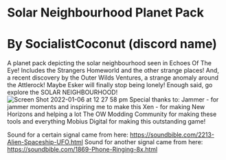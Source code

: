 # Solar Neighbourhood Planet Pack
# By SocialistCoconut (discord name)
A planet pack depicting the solar neighbourhood seen in Echoes Of The Eye! Includes the Strangers Homeworld and the other strange places! And, a recent discovery by the Outer Wilds Ventures, a strange anomaly around the Attlerock! Maybe Esker will finally stop being lonely! Enough said, go explore the SOLAR NEIGHBOURHOOD!
![Screen Shot 2022-01-06 at 12 27 58 pm](https://user-images.githubusercontent.com/76930150/148316133-634ac71f-127e-48ce-99dc-c9406f2589d0.png)
Special thanks to:
Jammer - for jammer moments and inspiring me to make this
Xen - for making New Horizons and helping a lot
The OW Modding Community for making these tools and everything
Mobius Digital for making this outstanding game!


Sound for a certain signal came from here: https://soundbible.com/2213-Alien-Spaceship-UFO.html
Sound for another signal came from here: https://soundbible.com/1869-Phone-Ringing-8x.html
